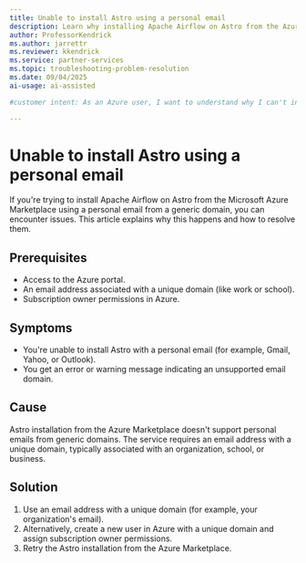 ```yaml
---
title: Unable to install Astro using a personal email
description: Learn why installing Apache Airflow on Astro from the Azure Marketplace isn't supported with a personal email and how to resolve the issue.
author: ProfessorKendrick
ms.author: jarrettr
ms.reviewer: kkendrick
ms.service: partner-services
ms.topic: troubleshooting-problem-resolution
ms.date: 09/04/2025
ai-usage: ai-assisted

#customer intent: As an Azure user, I want to understand why I can't install Astro with a personal email so that I can successfully deploy Apache Airflow.

---
```


# Unable to install Astro using a personal email

If you're trying to install Apache Airflow on Astro from the Microsoft Azure Marketplace using a personal email from a generic domain, you can encounter issues. This article explains why this happens and how to resolve them.

## Prerequisites

- Access to the Azure portal.
- An email address associated with a unique domain (like work or school).
- Subscription owner permissions in Azure.

## Symptoms

- You're unable to install Astro with a personal email (for example, Gmail, Yahoo, or Outlook).
- You get an error or warning message indicating an unsupported email domain.

## Cause

Astro installation from the Azure Marketplace doesn't support personal emails from generic domains. The service requires an email address with a unique domain, typically associated with an organization, school, or business.

## Solution

1. Use an email address with a unique domain (for example, your organization's email).
2. Alternatively, create a new user in Azure with a unique domain and assign subscription owner permissions.
3. Retry the Astro installation from the Azure Marketplace.